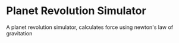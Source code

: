 # Planet Revolution Simulator
 A planet revolution simulator, calculates force using newton's law of gravitation
